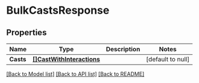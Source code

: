 # BulkCastsResponse

## Properties
Name | Type | Description | Notes
------------ | ------------- | ------------- | -------------
**Casts** | [**[]CastWithInteractions**](CastWithInteractions.md) |  | [default to null]

[[Back to Model list]](../README.md#documentation-for-models) [[Back to API list]](../README.md#documentation-for-api-endpoints) [[Back to README]](../README.md)

